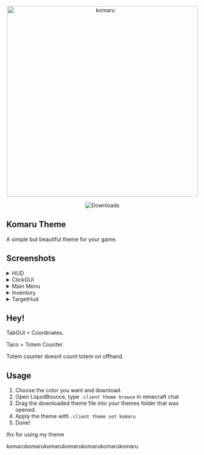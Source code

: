 <p align="center">
<img width="500" height="500" alt="komaru" src="https://github.com/user-attachments/assets/fde97b5a-d8df-4968-b7df-526ac900e7ab" />

<p align="center">
    <img src="https://img.shields.io/github/downloads/imimim24/komaru-lb/total?label=Downloads" alt="Downloads">
</p>

## Komaru Theme 
A simple but beautiful theme for your game.

## Screenshots
<details>
<summary>HUD</summary>

![image](img/1.png)
</details>
<details>
<summary>ClickGUI</summary>

![image](img/2.png)
</details>
<details>
<summary>Main Menu</summary>

![image](img/3.png)

⬇ if you click click me ⬇

![image](img/3.1.png)
</details>
<details>
<summary>Inventory</summary>

![image](img/4.png)
</details>
<details>
<summary>TargetHud</summary>

![image](img/5.png)
</details>

## Hey!
TabGUI = Coordinates.

Taco = Totem Counter.

Totem counter doesnt count totem on offhand.

## Usage

1. Choose the color you want and download.
2. Open LiquidBounce, type `.client theme browse` in minecraft chat
3. Drag the downloaded theme file into your themes folder that was opened.
4. Apply the theme with `.client theme set komaru`
5. Done!

thx for using my theme

komarukomarukomarukomarukomarukomarukomaru
